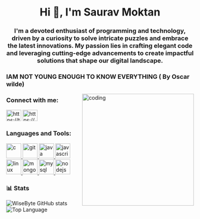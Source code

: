 <h1 align="center">Hi 👋, I'm Saurav Moktan</h1>
<h3 align="center">I'm a devoted enthusiast of programming and technology, driven by a curiosity to solve intricate puzzles and embrace the latest innovations. My passion lies in crafting elegant code and leveraging cutting-edge advancements to create impactful solutions that shape our digital landscape.
</h3>
<h3>IAM NOT YOUNG ENOUGH TO KNOW EVERYTHING ( By Oscar wilde)</h3>

<img align="right" alt="coding" width="300px" src="https://media.giphy.com/media/2IudUHdI075HL02Pkk/giphy.gif">
<h3 align="left">Connect with me:</h3>
<p align="left">
<a href="https://twitter.com/https://twitter.com/uknown117" target="blank"><img align="center" src="https://devicons.dev.br/icons?icon=Twitter&size=5&theme=dark&perline=3" alt="https://twitter.com/uknown117" height="30" width="40" /></a>
<a href="https://linkedin.com/in/https://www.linkedin.com/in/saurav-moktan/" target="blank"><img align="center" src="https://devicons.dev.br/icons?icon=LinkedIn&theme=dark" alt="https://www.linkedin.com/in/saurav-moktan/" height="30" width="40" /></a>
</p>

<h3 align="left">Languages and Tools:</h3>
<p align="left"> <a href="https://www.cprogramming.com/" target="_blank" rel="noreferrer"> <img src="https://devicons.dev.br/icons?icon=C&size=5&theme=dark&perline=3" alt="c" width="40" height="40"/> </a> <a href="https://git-scm.com/" target="_blank" rel="noreferrer"> <img src="https://devicons.dev.br/icons?icon=Git&size=5&theme=dark&perline=3" alt="git" width="40" height="40"/> </a> <a href="https://www.java.com" target="_blank" rel="noreferrer"> <img src="https://devicons.dev.br/icons?icon=Java&size=5&theme=dark&perline=3" alt="java" width="40" height="40"/> </a> <a href="https://developer.mozilla.org/en-US/docs/Web/JavaScript" target="_blank" rel="noreferrer"> <img src="https://devicons.dev.br/icons?icon=JavaScript&size=5&theme=dark&perline=3" alt="javascript" width="40" height="40"/> </a> <a href="https://www.linux.org/" target="_blank" rel="noreferrer"> <img src="https://devicons.dev.br/icons?icon=Linux&size=5&theme=dark&perline=3" alt="linux" width="40" height="40"/> </a> <a href="https://www.mongodb.com/" target="_blank" rel="noreferrer"> <img src="https://devicons.dev.br/icons?icon=MongoDB&size=5&theme=dark&perline=3" alt="mongodb" width="40" height="40"/> </a> <a href="https://www.mysql.com/" target="_blank" rel="noreferrer"> <img src="https://devicons.dev.br/icons?icon=MySQL&size=5&theme=dark&perline=3" alt="mysql" width="40" height="40"/> </a> <a href="https://nodejs.org" target="_blank" rel="noreferrer"> <img src="https://devicons.dev.br/icons?icon=NodeJS&size=5&theme=dark&perline=3" alt="nodejs" width="40" height="40"/> </a> </p>

### 📊 Stats
![WiseByte GitHub stats](https://github-readme-stats.vercel.app/api?username=1-Commander&show_icons=true&theme=gruvbox)
![Top Language](https://github-readme-stats.vercel.app/api/top-langs/?username=1-Commander&layout=compact&theme=gruvbox)
